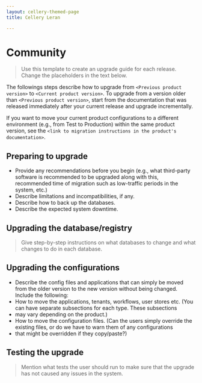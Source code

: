 ```yaml
---
layout: cellery-themed-page
title: Cellery Leran

---
```


# Community

> Use this template to create an upgrade guide for each release. Change the placeholders in the text below.

The followings steps describe how to upgrade from `<Previous product version>` to `<Current product version>`. To upgrade from a version older than `<Previous product version>`, start from the documentation that was released immediately after your current release and upgrade incrementally.

If you want to move your current product configurations to a different environment (e.g., from Test to Production) within the same product version, see the `<link to migration instructions in the product's documentation>`. 

## Preparing to upgrade

- Provide any recommendations before you begin (e.g., what third-party software is recommended to be upgraded along with this, recommended time of migration such as low-traffic periods in the system, etc.)
- Describe limitations and incompatibilities, if any.
- Describe how to back up the databases.
- Describe the expected system downtime.

## Upgrading the database/registry

> Give step-by-step instructions on what databases to change and what changes to do in each database.

## Upgrading the configurations

- Describe the config files and applications that can simply be moved from the older version to the new version without being changed. Include the following:
- How to move the applications, tenants, workflows, user stores etc. (You can have separate subsections for each type. These subsections
- may vary depending on the product.)
- How to move the configuration files. (Can the users simply override the existing files, or do we have to warn them of any configurations
- that might be overridden if they copy/paste?)

## Testing the upgrade

> Mention what tests the user should run to make sure that the upgrade has not caused any issues in the system.
